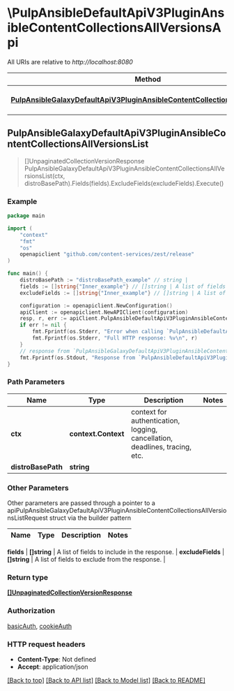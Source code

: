 # \PulpAnsibleDefaultApiV3PluginAnsibleContentCollectionsAllVersionsApi

All URIs are relative to *http://localhost:8080*

Method | HTTP request | Description
------------- | ------------- | -------------
[**PulpAnsibleGalaxyDefaultApiV3PluginAnsibleContentCollectionsAllVersionsList**](PulpAnsibleDefaultApiV3PluginAnsibleContentCollectionsAllVersionsApi.md#PulpAnsibleGalaxyDefaultApiV3PluginAnsibleContentCollectionsAllVersionsList) | **Get** /pulp_ansible/galaxy/default/api/v3/plugin/ansible/content/{distro_base_path}/collections/all-versions/ | 



## PulpAnsibleGalaxyDefaultApiV3PluginAnsibleContentCollectionsAllVersionsList

> []UnpaginatedCollectionVersionResponse PulpAnsibleGalaxyDefaultApiV3PluginAnsibleContentCollectionsAllVersionsList(ctx, distroBasePath).Fields(fields).ExcludeFields(excludeFields).Execute()





### Example

```go
package main

import (
    "context"
    "fmt"
    "os"
    openapiclient "github.com/content-services/zest/release"
)

func main() {
    distroBasePath := "distroBasePath_example" // string | 
    fields := []string{"Inner_example"} // []string | A list of fields to include in the response. (optional)
    excludeFields := []string{"Inner_example"} // []string | A list of fields to exclude from the response. (optional)

    configuration := openapiclient.NewConfiguration()
    apiClient := openapiclient.NewAPIClient(configuration)
    resp, r, err := apiClient.PulpAnsibleDefaultApiV3PluginAnsibleContentCollectionsAllVersionsApi.PulpAnsibleGalaxyDefaultApiV3PluginAnsibleContentCollectionsAllVersionsList(context.Background(), distroBasePath).Fields(fields).ExcludeFields(excludeFields).Execute()
    if err != nil {
        fmt.Fprintf(os.Stderr, "Error when calling `PulpAnsibleDefaultApiV3PluginAnsibleContentCollectionsAllVersionsApi.PulpAnsibleGalaxyDefaultApiV3PluginAnsibleContentCollectionsAllVersionsList``: %v\n", err)
        fmt.Fprintf(os.Stderr, "Full HTTP response: %v\n", r)
    }
    // response from `PulpAnsibleGalaxyDefaultApiV3PluginAnsibleContentCollectionsAllVersionsList`: []UnpaginatedCollectionVersionResponse
    fmt.Fprintf(os.Stdout, "Response from `PulpAnsibleDefaultApiV3PluginAnsibleContentCollectionsAllVersionsApi.PulpAnsibleGalaxyDefaultApiV3PluginAnsibleContentCollectionsAllVersionsList`: %v\n", resp)
}
```

### Path Parameters


Name | Type | Description  | Notes
------------- | ------------- | ------------- | -------------
**ctx** | **context.Context** | context for authentication, logging, cancellation, deadlines, tracing, etc.
**distroBasePath** | **string** |  | 

### Other Parameters

Other parameters are passed through a pointer to a apiPulpAnsibleGalaxyDefaultApiV3PluginAnsibleContentCollectionsAllVersionsListRequest struct via the builder pattern


Name | Type | Description  | Notes
------------- | ------------- | ------------- | -------------

 **fields** | **[]string** | A list of fields to include in the response. | 
 **excludeFields** | **[]string** | A list of fields to exclude from the response. | 

### Return type

[**[]UnpaginatedCollectionVersionResponse**](UnpaginatedCollectionVersionResponse.md)

### Authorization

[basicAuth](../README.md#basicAuth), [cookieAuth](../README.md#cookieAuth)

### HTTP request headers

- **Content-Type**: Not defined
- **Accept**: application/json

[[Back to top]](#) [[Back to API list]](../README.md#documentation-for-api-endpoints)
[[Back to Model list]](../README.md#documentation-for-models)
[[Back to README]](../README.md)

